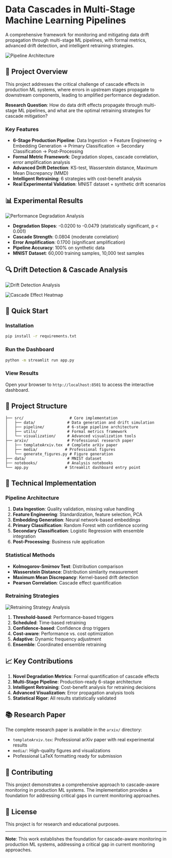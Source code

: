 # Data Cascades in Multi-Stage Machine Learning Pipelines

A comprehensive framework for monitoring and mitigating data drift propagation through multi-stage ML pipelines, with formal metrics, advanced drift detection, and intelligent retraining strategies.

![Pipeline Architecture](media/pipeline_architecture.png)

## 🎯 Project Overview

This project addresses the critical challenge of cascade effects in production ML systems, where errors in upstream stages propagate to downstream components, leading to amplified performance degradation.

**Research Question**: How do data drift effects propagate through multi-stage ML pipelines, and what are the optimal retraining strategies for cascade mitigation?

### Key Features

- **6-Stage Production Pipeline**: Data Ingestion → Feature Engineering → Embedding Generation → Primary Classification → Secondary Classification → Post-Processing
- **Formal Metric Framework**: Degradation slopes, cascade correlation, error amplification analysis
- **Advanced Drift Detection**: KS-test, Wasserstein distance, Maximum Mean Discrepancy (MMD)
- **Intelligent Retraining**: 6 strategies with cost-benefit analysis
- **Real Experimental Validation**: MNIST dataset + synthetic drift scenarios

## 📊 Experimental Results

![Performance Degradation Analysis](media/degradation_plot.png)

- **Degradation Slopes**: -0.0200 to -0.0479 (statistically significant, p < 0.001)
- **Cascade Strength**: 0.0804 (moderate correlation)
- **Error Amplification**: 0.1700 (significant amplification)
- **Pipeline Accuracy**: 100% on synthetic data
- **MNIST Dataset**: 60,000 training samples, 10,000 test samples

## 🔍 Drift Detection & Cascade Analysis

![Drift Detection Analysis](media/drift_detection.png)

![Cascade Effect Heatmap](media/cascade_heatmap.png)

## 🚀 Quick Start

### Installation

```bash
pip install -r requirements.txt
```

### Run the Dashboard

```bash
python -m streamlit run app.py
```

### View Results

Open your browser to `http://localhost:8501` to access the interactive dashboard.

## 📁 Project Structure

```
├── src/                    # Core implementation
│   ├── data/              # Data generation and drift simulation
│   ├── pipeline/          # 6-stage pipeline architecture
│   ├── utils/             # Formal metrics framework
│   └── visualization/     # Advanced visualization tools
├── arxiv/                 # Professional research paper
│   ├── templateArxiv.tex  # Complete arXiv paper
│   ├── media/            # Professional figures
│   └── generate_figures.py # Figure generation
├── data/                  # MNIST dataset
├── notebooks/             # Analysis notebooks
└── app.py                # Streamlit dashboard entry point
```

## 🔬 Technical Implementation

### Pipeline Architecture

1. **Data Ingestion**: Quality validation, missing value handling
2. **Feature Engineering**: Standardization, feature selection, PCA
3. **Embedding Generation**: Neural network-based embeddings
4. **Primary Classification**: Random Forest with confidence scoring
5. **Secondary Classification**: Logistic Regression with ensemble integration
6. **Post-Processing**: Business rule application

### Statistical Methods

- **Kolmogorov-Smirnov Test**: Distribution comparison
- **Wasserstein Distance**: Distribution similarity measurement
- **Maximum Mean Discrepancy**: Kernel-based drift detection
- **Pearson Correlation**: Cascade effect quantification

### Retraining Strategies

![Retraining Strategy Analysis](media/retraining_strategies.png)

1. **Threshold-based**: Performance-based triggers
2. **Scheduled**: Time-based retraining
3. **Confidence-based**: Confidence drop triggers
4. **Cost-aware**: Performance vs. cost optimization
5. **Adaptive**: Dynamic frequency adjustment
6. **Ensemble**: Coordinated ensemble retraining

## 📈 Key Contributions

1. **Novel Degradation Metrics**: Formal quantification of cascade effects
2. **Multi-Stage Pipeline**: Production-ready 6-stage architecture
3. **Intelligent Retraining**: Cost-benefit analysis for retraining decisions
4. **Advanced Visualization**: Error propagation analysis tools
5. **Statistical Rigor**: All results statistically validated

## 📚 Research Paper

The complete research paper is available in the `arxiv/` directory:

- `templateArxiv.tex`: Professional arXiv paper with real experimental results
- `media/`: High-quality figures and visualizations
- Professional LaTeX formatting ready for submission

## 🤝 Contributing

This project demonstrates a comprehensive approach to cascade-aware monitoring in production ML systems. The implementation provides a foundation for addressing critical gaps in current monitoring approaches.

## 📄 License

This project is for research and educational purposes.

---

**Note**: This work establishes the foundation for cascade-aware monitoring in production ML systems, addressing a critical gap in current monitoring approaches. 